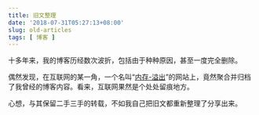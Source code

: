 ```yaml
---
title: 旧文整理
date: '2018-07-31T05:27:13+08:00'
slug: old-articles
tags: [ 博客 ]
---
```

十多年来，我的博客历经数次波折，包括由于种种原因，甚至一度完全删除。

偶然发现，在互联网的某一角，一个名叫“[内存-溢出](http://ju.outofmemory.cn/feed/3245/)”的网站上，竟然聚合并归档了我曾经的博客内容。看来，互联网果然是个处处留痕地方。

心想，与其保留二手三手的转载，不如我自己把旧文都重新整理了分享出来。
